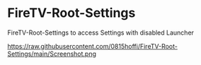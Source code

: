 # FireTV-Root-Settings
FireTV-Root-Settings to access Settings with disabled Launcher


https://raw.githubusercontent.com/0815hoffi/FireTV-Root-Settings/main/Screenshot.png
